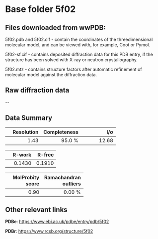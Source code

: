 # Base folder 5f02

## Files downloaded from wwPDB:

5f02.pdb and 5f02.cif - contain the coordinates of the threedimensional molecular model, and can be viewed with, for example, Coot or Pymol.

5f02-sf.cif - contains deposited diffraction data for this PDB entry, if the structure has been solved with X-ray or neutron crystallography.

5f02.mtz - contains structure factors after automatic refinement of molecular model against the diffraction data.

## Raw diffraction data

--<br> 

## Data Summary
|   | Resolution | Completeness| I/$\boldsymbol{\sigma}$ |
|---|-------------:|----------------:|--------------:|
|   |1.43|95.0  %|<img width=50/>12.68|

|   | **R-work**| **R-free**   
|---|-------------:|----------------:|           
||0.1430|0.1910|

|   |**MolProbity<br>score**| **Ramachandran<br>outliers** 
|---|-------------:|----------------:|
||0.90|0.00 %|

## Other relevant links 
**PDBe**:  https://www.ebi.ac.uk/pdbe/entry/pdb/5f02
 
**PDBr**: https://www.rcsb.org/structure/5f02 

